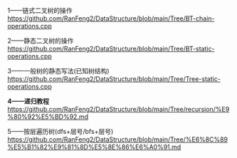 1——链式二叉树的操作                    https://github.com/RanFeng2/DataStructure/blob/main/Tree/BT-chain-operations.cpp

2——静态二叉树的操作                    https://github.com/RanFeng2/DataStructure/blob/main/Tree/BT-static-operations.cpp

3——一般树的静态写法(已知树结构)        https://github.com/RanFeng2/DataStructure/blob/main/Tree/Tree-static-operations.cpp

**4——递归教程**                       https://github.com/RanFeng2/DataStructure/blob/main/Tree/recursion/%E9%80%92%E5%BD%92.md

5——按层遍历树(dfs+层号/bfs+层号)       https://github.com/RanFeng2/DataStructure/blob/main/Tree/%E6%8C%89%E5%B1%82%E9%81%8D%E5%8E%86%E6%A0%91.md
